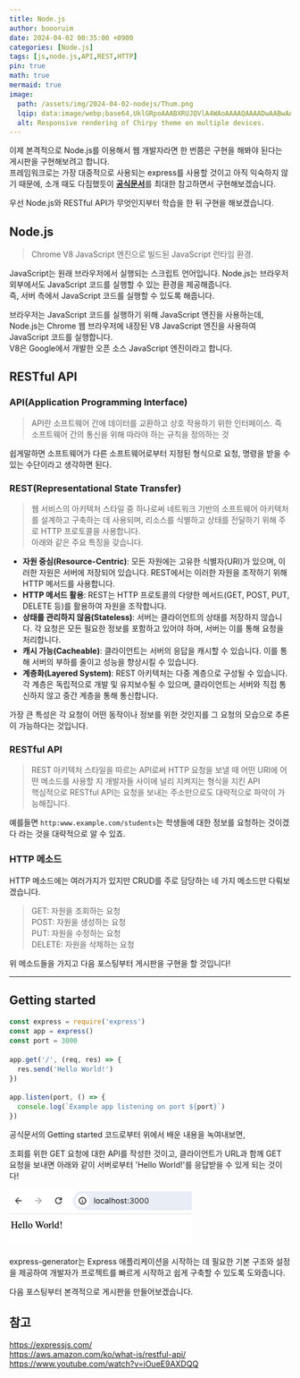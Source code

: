 ```yaml
---
title: Node.js
author: boooruim
date: 2024-04-02 00:35:00 +0900
categories: [Node.js]
tags: [js,node.js,API,REST,HTTP]
pin: true
math: true
mermaid: true
image:
  path: /assets/img/2024-04-02-nodejs/Thum.png
  lqip: data:image/webp;base64,UklGRpoAAABXRUJQVlA4WAoAAAAQAAAADwAABwAAQUxQSDIAAAARL0AmbZurmr57yyIiqE8oiG0bejIYEQTgqiDA9vqnsUSI6H+oAERp2HZ65qP/VIAWAFZQOCBCAAAA8AEAnQEqEAAIAAVAfCWkAALp8sF8rgRgAP7o9FDvMCkMde9PK7euH5M1m6VWoDXf2FkP3BqV0ZYbO6NA/VFIAAAA
  alt: Responsive rendering of Chirpy theme on multiple devices.
---
```



<!-- ![img-description](/assets/img/cat.png)
_Image Caption_ -->

<!-- ## Headings

# H1 - heading
{: .mt-4 .mb-0 } -->

<!-- #### H4 - heading
{: data-toc-skip='' .mt-4 } -->
<!-- markdownlint-restore -->


이제 본격적으로 Node.js를 이용해서 웹 개발자라면 한 번쯤은 구현을 해봐야 된다는 게시판을 구현해보려고 합니다.\
프레임워크로는 가장 대중적으로 사용되는 express를 사용할 것이고 아직 익숙하지 않기 때문에, 소개 때도 다짐했듯이 [**공식문서**](https://expressjs.com/)를 최대한 참고하면서 구현해보겠습니다.

우선 Node.js와 RESTful API가 무엇인지부터 학습을 한 뒤 구현을 해보겠습니다.

## Node.js

> Chrome V8 JavaScript 엔진으로 빌드된 JavaScript 런타임 환경.

JavaScript는 원래 브라우저에서 실행되는 스크립트 언어입니다. Node.js는 브라우저 외부에서도 JavaScript 코드를 실행할 수 있는 환경을 제공해줍니다.\
즉, 서버 측에서 JavaScript 코드를 실행할 수 있도록 해줍니다.

브라우저는 JavaScript 코드를 실행하기 위해 JavaScript 엔진을 사용하는데, Node.js는 Chrome 웹 브라우저에 내장된 V8 JavaScript 엔진을 사용하여 JavaScript 코드를 실행합니다.\
V8은 Google에서 개발한 오픈 소스 JavaScript 엔진이라고 합니다.


## RESTful API

### API(Application Programming Interface)

> API란 소프트웨어 간에 데이터를 교환하고 상호 작용하기 위한 인터페이스. 즉 소프트웨어 간의 통신을 위해 따라야 하는 규칙을 정의하는 것

쉽게말하면 소프트웨어가 다른 소프트웨어로부터 지정된 형식으로 요청, 명령을 받을 수 있는 수단이라고 생각하면 된다.

### REST(Representational State Transfer)

> 웹 서비스의 아키텍처 스타일 중 하나로써 네트워크 기반의 소프트웨어 아키텍처를 설계하고 구축하는 데 사용되며, 리소스를 식별하고 상태를 전달하기 위해 주로 HTTP 프로토콜을 사용합니다.\
아래와 같은 주요 특징을 갖습니다.

- **자원 중심(Resource-Centric)**: 모든 자원에는 고유한 식별자(URI)가 있으며, 이러한 자원은 서버에 저장되어 있습니다. REST에서는 이러한 자원을 조작하기 위해 HTTP 메서드를 사용합니다.
- **HTTP 메서드 활용**: REST는 HTTP 프로토콜의 다양한 메서드(GET, POST, PUT, DELETE 등)를 활용하여 자원을 조작합니다. 
- **상태를 관리하지 않음(Stateless)**: 서버는 클라이언트의 상태를 저장하지 않습니다. 각 요청은 모든 필요한 정보를 포함하고 있어야 하며, 서버는 이를 통해 요청을 처리합니다.
- **캐시 가능(Cacheable)**: 클라이언트는 서버의 응답을 캐시할 수 있습니다. 이를 통해 서버의 부하를 줄이고 성능을 향상시킬 수 있습니다.
- **계층화(Layered System)**: REST 아키텍처는 다중 계층으로 구성될 수 있습니다. 각 계층은 독립적으로 개발 및 유지보수될 수 있으며, 클라이언트는 서버와 직접 통신하지 않고 중간 계층을 통해 통신합니다.

가장 큰 특성은 각 요청이 어떤 동작이나 정보를 위한 것인지를 그 요청의 모습으로 추론이 가능하다는 것입니다.

### RESTful API

> REST 아키텍처 스타일을 따르는 API로써 HTTP 요청을 보낼 때 어떤 URI에 어떤 메소드를 사용할 지 개발자들 사이에 널리 지켜지는 형식을 지킨 API\
핵심적으로 RESTful API는 요청을 보내는 주소만으로도 대략적으로 파악이 가능해집니다.

예를들면 `http:www.example.com/students`는 학생들에 대한 정보를 요청하는 것이겠다 라는 것을 대략적으로 알 수 있죠.


### HTTP 메소드
HTTP 메소드에는 여러가지가 있지만 CRUD를 주로 담당하는 네 가지 메소드만 다뤄보겠습니다.

> GET: 자원을 조회하는 요청\
POST: 자원을 생성하는 요청\
PUT: 자원을 수정하는 요청\
DELETE: 자원을 삭제하는 요청

위 메소드들을 가지고 다음 포스팅부터 게시판을 구현을 할 것입니다!

---

## Getting started

```js
const express = require('express')
const app = express()
const port = 3000

app.get('/', (req, res) => {
  res.send('Hello World!')
})

app.listen(port, () => {
  console.log(`Example app listening on port ${port}`)
})
```
공식문서의 Getting started 코드로부터 위에서 배운 내용을 녹여내보면,

조회를 위한 GET 요청에 대한 API를 작성한 것이고, 클라이언트가 URL과 함께 GET 요청을 보내면 아래와 같이 서버로부터 'Hello World!'를 응답받을 수 있게 되는 것이다!

![alt text](/assets/img/2024-04-02-nodejs/result.png)



express-generator는 Express 애플리케이션을 시작하는 데 필요한 기본 구조와 설정을 제공하여 개발자가 프로젝트를 빠르게 시작하고 쉽게 구축할 수 있도록 도와줍니다.

다음 포스팅부터 본격적으로 게시판을 만들어보겠습니다.



## 참고
<https://expressjs.com/>\
<https://aws.amazon.com/ko/what-is/restful-api/>\
<https://www.youtube.com/watch?v=iOueE9AXDQQ>